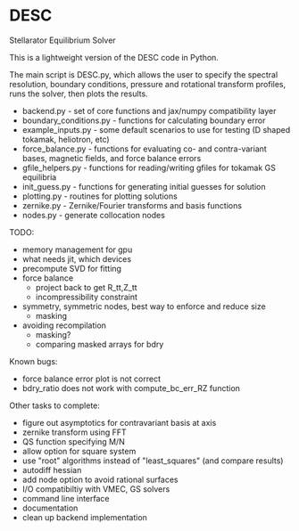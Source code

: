 # DESC
Stellarator Equilibrium Solver

This is a lightweight version of the DESC code in Python. 

The main script is DESC.py, which allows the user to specify the spectral resolution, boundary conditions, pressure and rotational transform profiles, runs the solver, then plots the results.

* backend.py - set of core functions and jax/numpy compatibility layer
* boundary_conditions.py - functions for calculating boundary error
* example_inputs.py - some default scenarios to use for testing (D shaped tokamak, heliotron, etc)
* force_balance.py - functions for evaluating co- and contra-variant bases, magnetic fields, and force balance errors
* gfile_helpers.py - functions for reading/writing gfiles for tokamak GS equilibria
* init_guess.py - functions for generating initial guesses for solution
* plotting.py - routines for plotting solutions
* zernike.py - Zernike/Fourier transforms and basis functions
* nodes.py - generate collocation nodes

TODO:
* memory management for gpu
* what needs jit, which devices
* precompute SVD for fitting
* force balance
    - project back to get R_tt,Z_tt
    - incompressibility constraint
* symmetry, symmetric nodes, best way to enforce and reduce size
    - masking
* avoiding recompilation
    - masking?
    - comparing masked arrays for bdry

Known bugs:
* force balance error plot is not correct
* bdry_ratio does not work with compute_bc_err_RZ function

Other tasks to complete:
* figure out asymptotics for contravariant basis at axis
* zernike transform using FFT
* QS function specifying M/N
* allow option for square system
* use "root" algorithms instead of "least_squares" (and compare results)
* autodiff hessian
* add node option to avoid rational surfaces
* I/O compatibiltiy with VMEC, GS solvers
* command line interface
* documentation
* clean up backend implementation
